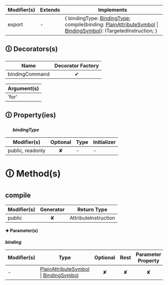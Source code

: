 | Modifier(s)                            | Extends                      | Implements                                    |
|----------------------------------------|------------------------------|-----------------------------------------------|
| export | - | { bindingType: [BindingType](https://hamedfathi.gitbook.io/aurelia-2-doc-api/runtime/binding/enum/expression-parser/bindingtype); compile(binding: [PlainAttributeSymbol](https://hamedfathi.gitbook.io/aurelia-2-doc-api/jit/class/semantic-model/plainattributesymbol) &#124; [BindingSymbol](https://hamedfathi.gitbook.io/aurelia-2-doc-api/jit/class/semantic-model/bindingsymbol)): ITargetedInstruction; } |

## &#128712; Decorators(s)

| Name       | Decorator Factory                        |
|------------|:----------------------------------------:|
| bindingCommand | ✔  |

| Argument(s)                                           |
|-------------------------------------------------------|
| 'for'  |

## &#128712; Property(ies)

&nbsp;&nbsp;&nbsp;&nbsp;&nbsp; _**bindingType**_

| Modifier(s)                               | Optional                           | Type                        | Initializer                       |
|-------------------------------------------|:----------------------------------:|-----------------------------|-----------------------------------|
| public, readonly | ✘ | - | - |

# &#128712; Method(s)

## compile

| Modifier(s)                              | Generator                          | Return Type                       |
|------------------------------------------|:----------------------------------:|-----------------------------------|
| public | ✘ | AttributeInstruction |

**&#128966; Parameter(s)**

_**binding**_

| Modifier(s)                              | Type                        | Optional                           | Rest                          | Parameter Property                          | Initializer                       |
|------------------------------------------|-----------------------------|:----------------------------------:|:-----------------------------:|:-------------------------------------------:|-----------------------------------|
| - | [PlainAttributeSymbol](https://hamedfathi.gitbook.io/aurelia-2-doc-api/jit/class/semantic-model/plainattributesymbol) &#124; [BindingSymbol](https://hamedfathi.gitbook.io/aurelia-2-doc-api/jit/class/semantic-model/bindingsymbol) | ✘  | ✘ | ✘ | - |